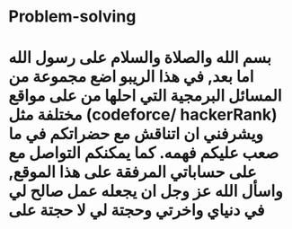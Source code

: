 # Problem-solving
<h1>
بسم الله والصلاة والسلام على رسول الله اما بعد, 
في هذا الريبو اضع مجموعة من المسائل البرمجية التي احلها من على مواقع مختلفة مثل (codeforce/ hackerRank)
ويشرفني ان اتناقش مع حضراتكم في ما صعب عليكم فهمه. كما يمكنكم التواصل مع على حساباتي المرفقة على هذا الموقع, واسأل الله عز وجل ان يجعله عمل صالح لي في دنياي واخرتي وحجتة لي لا حجتة على
</h1>
